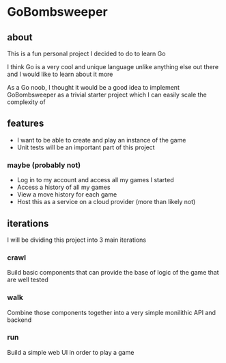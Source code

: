 # GoBombsweeper

## about

This is a fun personal project I decided to do to learn Go

I think Go is a very cool and unique language unlike anything else out there and I would like to learn about it more

As a Go noob, I thought it would be a good idea to implement GoBombsweeper as a trivial starter project which I can easily scale the complexity of

## features

- I want to be able to create and play an instance of the game
- Unit tests will be an important part of this project

### maybe (probably not)

- Log in to my account and access all my games I started
- Access a history of all my games
- View a move history for each game
- Host this as a service on a cloud provider (more than likely not)

## iterations

I will be dividing this project into 3 main iterations

### crawl

Build basic components that can provide the base of logic of the game that are well tested

### walk

Combine those components together into a very simple monilithic API and backend

### run

Build a simple web UI in order to play a game